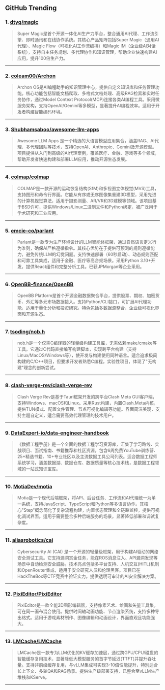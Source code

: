 ## GitHub Trending


### 1. [dtyq/magic](https://github.com/dtyq/magic)
> Super Magic是首个开源一体化AI生产力平台，整合通用AI代理、工作流引擎、即时通讯和在线协作系统。其核心产品矩阵包括Super Magic（通用AI代理）、Magic Flow（可视化AI工作流编排）和Magic IM（企业级AI对话系统），支持自主任务规划、多代理协作和知识管理，帮助企业快速构建AI应用，提升100倍生产力。
---

### 2. [coleam00/Archon](https://github.com/coleam00/Archon)
> Archon OS是AI编程助手的知识管理中心，提供自定义知识库和任务管理功能。核心功能包括智能文档爬取、多格式文档处理、高级RAG检索和实时任务协作，通过Model Context Protocol(MCP)连接各类AI编程工具。采用微服务架构，支持OpenAI/Gemini等多模型，显著提升AI编程效率。适用于开发者构建智能编码环境。
---

### 3. [Shubhamsaboo/awesome-llm-apps](https://github.com/Shubhamsaboo/awesome-llm-apps)
> Awesome LLM Apps 是一个精选的大语言模型应用集合，涵盖RAG、AI代理、多代理团队等技术，支持OpenAI、Anthropic、Gemini及开源模型。项目提供从入门到高级的AI代理案例，覆盖医疗、金融、游戏等多个领域，帮助开发者快速构建和部署LLM应用，推动开源生态发展。
---

### 4. [colmap/colmap](https://github.com/colmap/colmap)
> COLMAP是一款开源的运动恢复结构(SfM)和多视图立体视觉(MVS)工具，支持图形和命令行界面。它能从有序或无序图像集重建3D模型，采用先进的计算机视觉算法，适用于摄影测量、AR/VR和3D建模等领域。该项目基于BSD许可，提供Windows/Linux二进制文件和Python绑定，被广泛用于学术研究和工业应用。
---

### 5. [emcie-co/parlant](https://github.com/emcie-co/parlant)
> Parlant是一款专为生产环境设计的LLM智能体框架，通过自然语言定义行为准则，确保AI严格遵循指令。其核心优势在于提供可预测的规则遵循能力，避免传统LLM的幻觉问题。支持快速部署（60秒启动）、动态规则匹配和可靠工具集成，适用于金融、医疗等高合规场景。采用Python 3.10+开发，提供React组件和完整分析工具，已获JPMorgan等企业采用。
---

### 6. [OpenBB-finance/OpenBB](https://github.com/OpenBB-finance/OpenBB)
> OpenBB Platform是首个开源金融数据聚合平台，提供股票、期权、加密货币、外汇等多元市场数据接入。支持Python/CLI接口，可扩展AI代理功能，适用于量化分析和投资研究。特色包括多数据源整合、企业级可视化界面和开源生态。
---

### 7. [tsoding/nob.h](https://github.com/tsoding/nob.h)
> nob.h是一个仅需C编译器的轻量级构建工具库，无需依赖make/cmake等工具。它通过C代码直接编写构建脚本，实现跨平台构建（支持Linux/MacOS/Windows等），使开发与构建使用同种语言。适合追求极简构建的C/C++项目，但要求开发者熟悉C编程。实验性项目，体现了"无构建"理念的创新尝试。
---

### 8. [clash-verge-rev/clash-verge-rev](https://github.com/clash-verge-rev/clash-verge-rev)
> Clash Verge Rev是基于Tauri框架开发的跨平台Clash Meta GUI客户端，支持Windows、macOS和Linux。采用Rust构建，内置Clash.Meta内核，提供TUN模式、配置文件管理、节点可视化编辑等功能。界面简洁美观，支持主题自定义，适合需要高效代理管理的技术用户。
---

### 9. [DataExpert-io/data-engineer-handbook](https://github.com/DataExpert-io/data-engineer-handbook)
> 《数据工程手册》是一个全面的数据工程学习资源库，汇集了学习路线、实战项目、面试指南、书籍推荐和社区资源。包含6周免费YouTube训练营、25+精选书籍、10+专业社区以及主流数据工具公司列表。适合数据工程师系统学习，涵盖数据湖、数据仓库、数据质量等核心技术栈，是数据工程领域的一站式知识宝库。
---

### 10. [MotiaDev/motia](https://github.com/MotiaDev/motia)
> Motia是一个现代后端框架，将API、后台任务、工作流和AI代理统一为单一系统，支持JavaScript、TypeScript和Python等多语言协作。其核心"Step"概念简化了复杂流程构建，内置状态管理和全链路监控，提供可视化调试界面。适用于需要整合多种后端服务的场景，显著降低部署和调试复杂度。
---

### 11. [aliasrobotics/cai](https://github.com/aliasrobotics/cai)
> Cybersecurity AI (CAI) 是一个开源的轻量级框架，用于构建AI驱动的网络安全测试工具。它支持漏洞赏金任务，能在ROS消息注入、API漏洞发现等场景中自动检测安全威胁。技术亮点包括多平台支持、人机交互(HITL)机制和OpenRouter集成，适用于安全研究人员和伦理黑客。项目已在HackTheBox等CTF竞赛中验证实力，提供透明可审计的AI安全解决方案。
---

### 12. [PixiEditor/PixiEditor](https://github.com/PixiEditor/PixiEditor)
> PixiEditor是一款全能2D图形编辑器，支持像素艺术、绘画和矢量工具集，可在同一画布混合使用。提供时间轴动画功能、节点渲染系统，支持多种导出格式。适用于游戏素材制作、图像编辑和动画设计，界面直观且功能强大。
---

### 13. [LMCache/LMCache](https://github.com/LMCache/LMCache)
> LMCache是一款专为LLM优化的KV缓存加速层，通过跨GPU/CPU/磁盘的智能缓存复用技术，显著降低大模型服务的首字节延迟(TTFT)并提升吞吐量。支持非前缀缓存复用，与vLLM集成可实现3-10倍性能提升，特别适合长上下文、多轮QA和RAG场景。提供生产级部署支持，已整合至vLLM生产堆栈和KServe。
---
